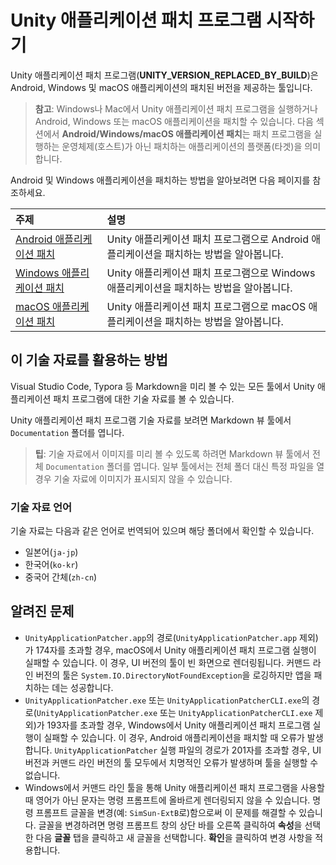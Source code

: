 # Unity 애플리케이션 패치 프로그램 시작하기

Unity 애플리케이션 패치 프로그램(__UNITY_VERSION_REPLACED_BY_BUILD__)은 Android, Windows 및 macOS 애플리케이션의 패치된 버전을 제공하는 툴입니다.

> **참고**: Windows나 Mac에서 Unity 애플리케이션 패치 프로그램을 실행하거나 Android, Windows 또는 macOS 애플리케이션을 패치할 수 있습니다. 다음 섹션에서 **Android/Windows/macOS 애플리케이션 패치**는 패치 프로그램을 실행하는 운영체제(호스트)가 아닌 패치하는 애플리케이션의 플랫폼(타겟)을 의미합니다.

Android 및 Windows 애플리케이션을 패치하는 방법을 알아보려면 다음 페이지를 참조하세요.

| **주제** | **설명** |
| :-------- | :-------------- |
| [Android 애플리케이션 패치](patch-android-applications.md) | Unity 애플리케이션 패치 프로그램으로 Android 애플리케이션을 패치하는 방법을 알아봅니다. |
| [Windows 애플리케이션 패치](patch-windows-applications.md) | Unity 애플리케이션 패치 프로그램으로 Windows 애플리케이션을 패치하는 방법을 알아봅니다. |
| [macOS 애플리케이션 패치](patch-macos-applications.md) | Unity 애플리케이션 패치 프로그램으로 macOS 애플리케이션을 패치하는 방법을 알아봅니다. |

## 이 기술 자료를 활용하는 방법

Visual Studio Code, Typora 등 Markdown을 미리 볼 수 있는 모든 툴에서 Unity 애플리케이션 패치 프로그램에 대한 기술 자료를 볼 수 있습니다.

Unity 애플리케이션 패치 프로그램 기술 자료를 보려면 Markdown 뷰 툴에서 `Documentation` 폴더를 엽니다.

> **팁**: 기술 자료에서 이미지를 미리 볼 수 있도록 하려면 Markdown 뷰 툴에서 전체 `Documentation` 폴더를 엽니다. 일부 툴에서는 전체 폴더 대신 특정 파일을 열 경우 기술 자료에 이미지가 표시되지 않을 수 있습니다.

### 기술 자료 언어

기술 자료는 다음과 같은 언어로 번역되어 있으며 해당 폴더에서 확인할 수 있습니다.

* 일본어(`ja-jp`)
* 한국어(`ko-kr`)
* 중국어 간체(`zh-cn`)

## 알려진 문제

- `UnityApplicationPatcher.app`의 경로(`UnityApplicationPatcher.app` 제외)가 174자를 초과할 경우, macOS에서 Unity 애플리케이션 패치 프로그램 실행이 실패할 수 있습니다. 이 경우, UI 버전의 툴이 빈 화면으로 렌더링됩니다. 커맨드 라인 버전의 툴은 `System.IO.DirectoryNotFoundException`을 로깅하지만 앱을 패치하는 데는 성공합니다.
- `UnityApplicationPatcher.exe` 또는 `UnityApplicationPatcherCLI.exe`의 경로(`UnityApplicationPatcher.exe` 또는 `UnityApplicationPatcherCLI.exe` 제외)가 193자를 초과할 경우, Windows에서 Unity 애플리케이션 패치 프로그램 실행이 실패할 수 있습니다. 이 경우, Android 애플리케이션을 패치할 때 오류가 발생합니다. `UnityApplicationPatcher` 실행 파일의 경로가 201자를 초과할 경우, UI 버전과 커맨드 라인 버전의 툴 모두에서 치명적인 오류가 발생하며 툴을 실행할 수 없습니다.
- Windows에서 커맨드 라인 툴을 통해 Unity 애플리케이션 패치 프로그램을 사용할 때 영어가 아닌 문자는 명령 프롬프트에 올바르게 렌더링되지 않을 수 있습니다. 명령 프롬프트 글꼴을 변경(예: `SimSun-ExtB`로)함으로써 이 문제를 해결할 수 있습니다. 글꼴을 변경하려면 명령 프롬프트 창의 상단 바를 오른쪽 클릭하여 **속성**을 선택한 다음 **글꼴** 탭을 클릭하고 새 글꼴을 선택합니다. **확인**을 클릭하여 변경 사항을 적용합니다.
